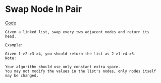 # Swap Node In Pair

[Code](../swap_pair_node)

```
Given a linked list, swap every two adjacent nodes and return its head.

Example:

Given 1->2->3->4, you should return the list as 2->1->4->3.
Note:

Your algorithm should use only constant extra space.
You may not modify the values in the list's nodes, only nodes itself may be changed.

```
